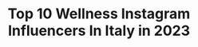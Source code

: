 ---
title: Top 10 Wellness Instagram Influencers In Italy in 2023
description: >-
  Find top wellness Instagram influencers in Italy in 2023. Most popular hashtags: #lifestyle #photooftheday #momlife #fitnessitalia.
platform: Instagram
hits: 222
text_top: Analyze the top-rated Instagram influencers on inBeat.
text_bottom: Our platform aggregates 222 Instagram influencers like this in Italy for you to work with.
profiles:
  - username: "alexleidi"
    fullname: >-
      Alessandra Leidi
    bio: >-
      CONOSCI TE STESSA President Team Online Wellness Coach 👠👶Mamma Boss 👚 Women Motivation 🌎Cittadina del Mondo 🎈Pensiero Creativo 🦋Anima Libera
    location: "Italy"
    followers: 41986
    engagement: 127
    commentsToLikes: 0.057335
    id: ck5c6zhhf6ido0i11zwvkfcw8
    verified: false
    hashtags: "#maternage, #stayallegria, #mammeitaliane, #mammablogger"
  - username: "mario.perillo"
    fullname: >-
      Mario Perillo
    bio: >-
      Influencer & Globe Trotter 🇮🇹🇦🇷 Graduated in Tourism mgmt Wellness and Green Attitude 🌱 @tripadvisor ᴀᴍʙᴀssᴀᴅᴏʀ info.marioperillo@gmail.com ➤ 𝘔𝘪𝘭𝘢𝘯𝘰
    location: "Italy"
    followers: 231096
    engagement: 176
    commentsToLikes: 0.024029
    id: ck0ttxa024pst0i19v6jkjid0
    verified: false
    hashtags: "#trapani, #italianelcuore, #sicilia, #innamoratidellasvizzera"
  - username: "georgiagibbs_"
    fullname: >-
      Georgia Mae Gibbs
    bio: >-
      GG ✨ All encompassing wellness 🌱 YouTube #GeorgiaGibbs @imgmodels | @women360mgmt | @management360 Ctunney@management360.com Megan.young@img.com
    location: "Italy"
    followers: 720337
    engagement: 238
    commentsToLikes: 0.014097
    id: ck0tzxln2rvr70i1984xxfswg
    verified: true
    hashtags: "#avreambassador, #soulfood, #happy, #avrelife"
  - username: "alessia_sacco21"
    fullname: >-
      ALESSIA SACCO 🌹
    bio: >-
      📍Palermo, 22 years old 🙆🎀 🔸 Student of Physical and sport activities 🔸Fitness and wellness 🍏💪
    location: "Italy"
    followers: 5097
    engagement: 1290
    commentsToLikes: 0.046213
    id: ckap3zhr156710i788ip5blyy
    verified: false
    hashtags: "#picoftheday, #blogger, #curvygirlspecial, #bhfyp"
  - username: "alessandrobaldoni_"
    fullname: >-
      Alessandro Baldoni 🇮🇹|🇺🇸|🇪🇸
    bio: >-
      ➢ Milan📍🇮🇹 @abagenziadicomunicazione ➢ Entrepreneur | Engineer | Travel Content Creator ➢ Fitness | Wellness | Life Lover 📩 info.ohmyalexz@gmail.com
    location: "Italy"
    followers: 51224
    engagement: 293
    commentsToLikes: 0.018590
    id: ckaou69mkyzf70i78fuvpbpoj
    verified: false
    hashtags: "#malta, #travelcontent, #alexandroupolis, #grecia"
  - username: "naturalmentebuono"
    fullname: >-
      Marta & Mimma
    bio: >-
      daughter + mother / real food / @greensoulcosmetics contributors / wellness, sustainable living & mental health 💌: naturalmentebuonoblog@gmail.com
    location: "Italy"
    followers: 26367
    engagement: 496
    commentsToLikes: 0.045280
    id: ck8sx0xkgfuhs0j78ymupgc35
    verified: false
    hashtags: "#iorestoaifornelli"
  - username: "bybrittanynoonan"
    fullname: >-
      Brittany Noonan • Mum life
    bio: >-
      Sharing life’s ups & downs with my babies by my side🌻 Byron Bay ☀️ motherhood •mental health •wellness Fitness on @move.bybritt 📧 Brittany@srss.info
    location: "Italy"
    followers: 142031
    engagement: 183
    commentsToLikes: 0.252869
    id: ck0w0z259gqmo0i191bq0e37o
    verified: true
    hashtags: "#hyperemesisgravidarum, #firsttrimester, #pregnancydiary, #motherhoodalive"
  - username: "giasaysthat"
    fullname: >-
      Gia Kashyap
    bio: >-
      » Creative Lifestyle | Daily Style | Wellness ✎ Info@giasaysthat.com » Mumbai, India 🇮🇳 » NEW VIDEO 👇🏼
    location: "Italy"
    followers: 148056
    engagement: 104
    commentsToLikes: 0.031263
    id: ck14iq5ssgo9w0i19jbjq5kb7
    verified: true
    hashtags: "#effortlessstyle, #desigia, #feelkaroreelkaro, #reelitfeelit"
  - username: "carmenmaiorano"
    fullname: >-
      Carmen Maiorano
    bio: >-
      🌍 ✈️ Italian girl born with a wanderlust gene ⚜️ @majeofficiel Ambassador 💗 Wellness Lover 🧳 #travelgirl 📍Italy 🇮🇹
    location: "Italy"
    followers: 3026
    engagement: 1750
    commentsToLikes: 0.037952
    id: ck15r37075wwr0i192fvlhps0
    verified: false
    hashtags: "#adventuretime, #italia, #landscape, #iamatraveler"
  - username: "fitness.world.italia"
    fullname: >-
      Fitness World Italia
    bio: >-
      🔝Consigli di esperti su allenamento, nutrizione e salute. 🏋🏻Fitness, bodybuilding, wellness. 📲Scrivici e commenta i post se hai domande e curiosità!
    location: "Italy"
    followers: 57604
    engagement: 267
    commentsToLikes: 0.072927
    id: ckap1df1eu42s0i78rbnhi27z
    verified: false
    hashtags: "#homeworkout, #coreworkout, #motivazionefitness, #palestra"
---
